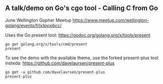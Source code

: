## A talk/demo on Go's cgo tool - Calling C from Go

June Wellington Gopher Meetup
https://www.meetup.com/wellington-golang/events/frlxtpyxjbcc/

Uses the Go present tool: https://godoc.org/golang.org/x/tools/present

```
go get golang.org/x/tools/cmd/present
present
```

To see the demo with the available theme, use the forked present-plus tool insteda:
https://github.com/davelaursen/present-plus

```
go get -u github.com/davelaursen/present-plus
present-plus
```
